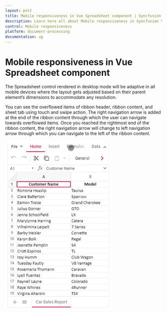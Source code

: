 ```yaml
---
layout: post
title: Mobile responsiveness in Vue Spreadsheet component | Syncfusion
description: Learn here all about Mobile responsiveness in Syncfusion Vue Spreadsheet component of Syncfusion Essential JS 2 and more.
control: Mobile responsiveness 
platform: document-processing
documentation: ug
---
```


# Mobile responsiveness in Vue Spreadsheet component

The Spreadsheet control rendered in desktop mode will be adaptive in all mobile devices where the layout gets adjusted based on their parent element’s dimensions to accommodate any resolution.

You can see the overflowed items of ribbon header, ribbon content, and sheet tab using touch and swipe action. The right navigation arrow is added at the end of the ribbon content through which the user can navigate towards overflowed items. Once you reached the rightmost end of the ribbon content, the right navigation arrow will change to left navigation arrow through which you can navigate to the left of the ribbon content.

![Spreadsheet Adaptive Mode](./images/spreadsheet_adaptive_mode.gif)
